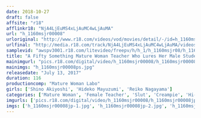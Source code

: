 ```yaml
---
date: 2018-10-27
draft: false
affsite: "r18"
afflinkr18: "NjA4LjEuMS4xLjAuMC4wLjAuMA"
url: "h_1160msjr00008"
urloriginal: "http://www.r18.com/videos/vod/movies/detail/-/id=h_1160msjr00008"
urlfinal: "http://media.r18.com/track/NjA4LjEuMS4xLjAuMC4wLjAuMA/videos/vod/movies/detail/-/id=h_1160msjr00008"
samplevid: "awspv3001.r18.com/litevideo/freepv/h/h_1/h_1160msjr08/h_1160msjr08_dmb_w.mp4"
title: "A Fifty Something Mature Woman Teacher Who Lures Her Male Students To Temptation With After School Class"
mainimgurl: "pics.r18.com/digital/video/h_1160msjr00008/h_1160msjr00008ps.jpg"
mainimgs: "h_1160msjr00008ps.jpg"
releasedate: "July 13, 2017"
duration: 116
productioncomp: "Mature Woman Labo"
girls: ['Shino Akiyoshi', 'Hideko Mayuzumi', 'Reiko Nagayama']
categories: ['Mature Woman', 'Female Teacher', 'Slut', 'Creampie', 'Hi-Def']
imgurls: ['pics.r18.com/digital/video/h_1160msjr00008/h_1160msjr00008jp-1.jpg', 'pics.r18.com/digital/video/h_1160msjr00008/h_1160msjr00008jp-2.jpg', 'pics.r18.com/digital/video/h_1160msjr00008/h_1160msjr00008jp-3.jpg', 'pics.r18.com/digital/video/h_1160msjr00008/h_1160msjr00008jp-4.jpg', 'pics.r18.com/digital/video/h_1160msjr00008/h_1160msjr00008jp-5.jpg', 'pics.r18.com/digital/video/h_1160msjr00008/h_1160msjr00008jp-6.jpg', 'pics.r18.com/digital/video/h_1160msjr00008/h_1160msjr00008jp-7.jpg', 'pics.r18.com/digital/video/h_1160msjr00008/h_1160msjr00008jp-8.jpg', 'pics.r18.com/digital/video/h_1160msjr00008/h_1160msjr00008jp-9.jpg', 'pics.r18.com/digital/video/h_1160msjr00008/h_1160msjr00008jp-10.jpg', 'pics.r18.com/digital/video/h_1160msjr00008/h_1160msjr00008jp-11.jpg', 'pics.r18.com/digital/video/h_1160msjr00008/h_1160msjr00008jp-12.jpg', 'pics.r18.com/digital/video/h_1160msjr00008/h_1160msjr00008jp-13.jpg', 'pics.r18.com/digital/video/h_1160msjr00008/h_1160msjr00008jp-14.jpg', 'pics.r18.com/digital/video/h_1160msjr00008/h_1160msjr00008jp-15.jpg', 'pics.r18.com/digital/video/h_1160msjr00008/h_1160msjr00008jp-16.jpg', 'pics.r18.com/digital/video/h_1160msjr00008/h_1160msjr00008jp-17.jpg', 'pics.r18.com/digital/video/h_1160msjr00008/h_1160msjr00008jp-18.jpg', 'pics.r18.com/digital/video/h_1160msjr00008/h_1160msjr00008jp-19.jpg', 'pics.r18.com/digital/video/h_1160msjr00008/h_1160msjr00008jp-20.jpg']
imgs: ['h_1160msjr00008jp-1.jpg', 'h_1160msjr00008jp-2.jpg', 'h_1160msjr00008jp-3.jpg', 'h_1160msjr00008jp-4.jpg', 'h_1160msjr00008jp-5.jpg', 'h_1160msjr00008jp-6.jpg', 'h_1160msjr00008jp-7.jpg', 'h_1160msjr00008jp-8.jpg', 'h_1160msjr00008jp-9.jpg', 'h_1160msjr00008jp-10.jpg', 'h_1160msjr00008jp-11.jpg', 'h_1160msjr00008jp-12.jpg', 'h_1160msjr00008jp-13.jpg', 'h_1160msjr00008jp-14.jpg', 'h_1160msjr00008jp-15.jpg', 'h_1160msjr00008jp-16.jpg', 'h_1160msjr00008jp-17.jpg', 'h_1160msjr00008jp-18.jpg', 'h_1160msjr00008jp-19.jpg', 'h_1160msjr00008jp-20.jpg']
---
```

